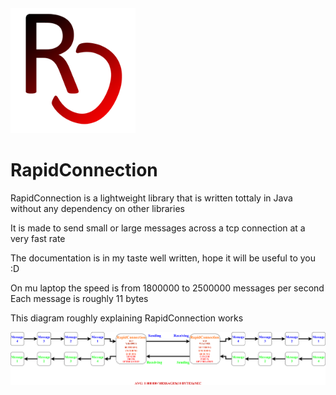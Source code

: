 <img src="https://raw.githubusercontent.com/IRONALEKS/RapidConnection/master/Images/Logo.png" width="200" height ="200">

# RapidConnection
RapidConnection is a lightweight library that is written tottaly in Java without any dependency on other libraries

It is made to send small or large messages across a tcp connection at a very fast rate

The documentation is in my taste well written, hope it will be useful to you :D

On mu laptop the speed is from 1800000 to 2500000 messages per second
Each message is roughly 11 bytes

This diagram roughly explaining RapidConnection works

![Alt text](/Images/Diagram.png?raw=true "Diagram")
